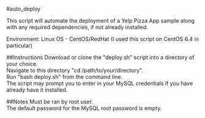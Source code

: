 #auto_deploy

This script will automate the deployment of a Yelp Pizza App sample along with any required dependencies, if not already installed.

Environment: Linux OS - CentOS/RedHat (I used this script on CentOS 6.4 in particular)

##Instructions 
Download or clone the "deploy.sh" script into a directory of your choice. <br /> 
Navigate to this directory "cd /path/to/your/directory". <br /> 
Run "bash deploy.sh" from the command line. <br />
The script may prompt you to enter in your MySQL credentials if you have already have it installed. <br />

##Notes 
Must be ran by root user. <br />
The default password for the MySQL root password is empty. <br />
